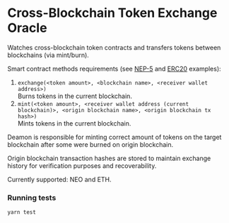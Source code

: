 # Cross-Blockchain Token Exchange Oracle

Watches cross-blockchain token contracts and transfers tokens between blockchains (via mint/burn).

Smart contract methods requirements (see [NEP-5](https://github.com/DucaturFw/neo-nep5-token/blob/master/NeoContractIco.cs) and [ERC20](https://github.com/DucaturFw/eth-neo-lab/blob/master/erc20_token.sol) examples):  
1. `exchange(<token amount>, <blockchain name>, <receiver wallet address>)`  
Burns tokens in the current blockchain.  
2. `mint(<token amount>, <receiver wallet address (current blockchain)>, <origin blockchain name>, <origin blockchain tx hash>)`  
Mints tokens in the current blockchain.

Deamon is responsible for minting correct amount of tokens on the target blockchain after some were burned on origin blockchain.

Origin blockchain transaction hashes are stored to maintain exchange history for verification purposes and recoverability.

Currently supported: NEO and ETH.

### Running tests
`yarn test`